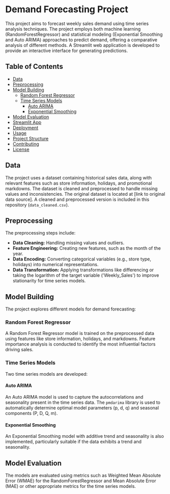 # Demand Forecasting Project

This project aims to forecast weekly sales demand using time series analysis techniques.  The project employs both machine learning (RandomForestRegressor) and statistical modeling (Exponential Smoothing and Auto ARIMA) approaches to predict demand, offering a comparative analysis of different methods.  A Streamlit web application is developed to provide an interactive interface for generating predictions.


## Table of Contents

* [Data](#data)
* [Preprocessing](#preprocessing)
* [Model Building](#model-building)
    * [Random Forest Regressor](#random-forest-regressor)
    * [Time Series Models](#time-series-models)
        * [Auto ARIMA](#auto-arima)
        * [Exponential Smoothing](#exponential-smoothing)
* [Model Evaluation](#model-evaluation)
* [Streamlit App](#streamlit-app)
* [Deployment](#deployment)
* [Usage](#usage)
* [Project Structure](#project-structure)
* [Contributing](#contributing)
* [License](#license)


## Data

The project uses a dataset containing historical sales data, along with relevant features such as store information, holidays, and promotional markdowns.  The dataset is cleaned and preprocessed to handle missing values and inconsistencies. The original dataset is located at [link to original data source].  A cleaned and preprocessed version is included in this repository (`data_cleaned.csv`).


## Preprocessing

The preprocessing steps include:

* **Data Cleaning:** Handling missing values and outliers.
* **Feature Engineering:** Creating new features, such as the month of the year.
* **Data Encoding:** Converting categorical variables (e.g., store type, holidays) into numerical representations.
* **Data Transformation:** Applying transformations like differencing or taking the logarithm of the target variable ('Weekly_Sales') to improve stationarity for time series models.



## Model Building

The project explores different models for demand forecasting:

### Random Forest Regressor

A Random Forest Regressor model is trained on the preprocessed data using features like store information, holidays, and markdowns.  Feature importance analysis is conducted to identify the most influential factors driving sales.

### Time Series Models

Two time series models are developed:

#### Auto ARIMA

An Auto ARIMA model is used to capture the autocorrelations and seasonality present in the time series data. The `pmdarima` library is used to automatically determine optimal model parameters (p, d, q) and seasonal components (P, D, Q, m).

#### Exponential Smoothing

An Exponential Smoothing model with additive trend and seasonality is also implemented, particularly suitable if the data exhibits a trend and seasonality.


## Model Evaluation

The models are evaluated using metrics such as Weighted Mean Absolute Error (WMAE) for the RandomForestRegressor and Mean Absolute Error (MAE) or other appropriate metrics for the time series models.
